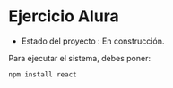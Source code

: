 <h1>Ejercicio Alura</h1>

- Estado del proyecto : En construcción.

Para ejecutar el sistema, debes poner:

```npm install react ```
